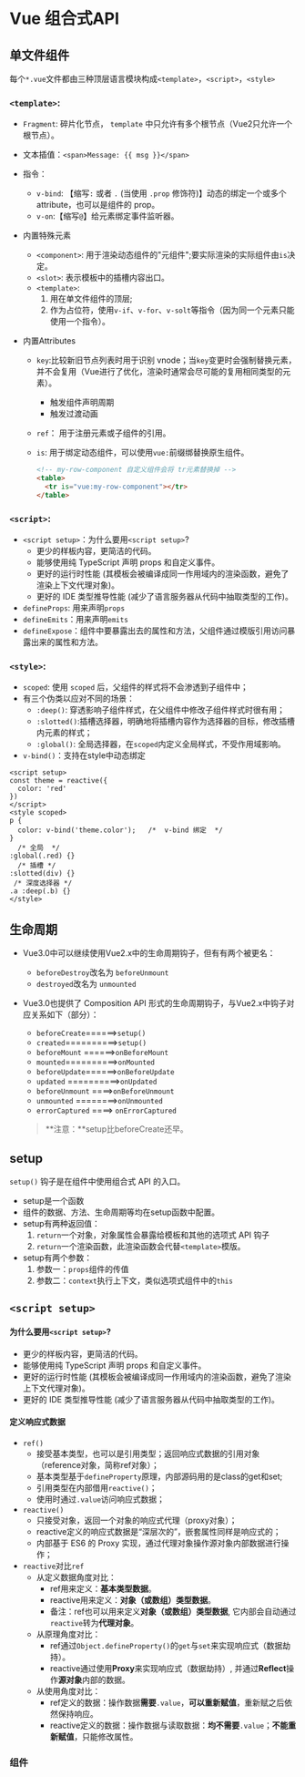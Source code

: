 # Vue 组合式API

## 单文件组件

每个`*.vue`文件都由三种顶层语言模块构成`<template>`，`<script>`，`<style>`

### `<template>`:

- `Fragment`: 碎片化节点， `template` 中只允许有多个根节点（Vue2只允许一个根节点）。

- 文本插值：`<span>Message: {{ msg }}</span>`

- 指令：

  - `v-bind`: 【缩写`:` 或者 `.` (当使用 `.prop` 修饰符)】动态的绑定一个或多个 attribute，也可以是组件的 prop。
  - `v-on`:【缩写`@`】给元素绑定事件监听器。

- 内置特殊元素

  - `<component>`: 用于渲染动态组件的"元组件";要实际渲染的实际组件由`is`决定。
  - `<slot>`: 表示模板中的插槽内容出口。
  - `<template>`: 
    1. 用在单文件组件的顶层;
    2. 作为占位符，使用`v-if`、`v-for`、`v-solt`等指令（因为同一个元素只能使用一个指令）。

- 内置Attributes

  - `key`:比较新旧节点列表时用于识别 vnode；当`key`变更时会强制替换元素，并不会复用（Vue进行了优化，渲染时通常会尽可能的复用相同类型的元素）。

    - 触发组件声明周期
    - 触发过渡动画

  - `ref`： 用于注册元素或子组件的引用。

  - `is`:  用于绑定动态组件，可以使用`vue:`前缀绑替换原生组件。

    ```html
    <!-- my-row-component 自定义组件会将 tr元素替换掉 -->
    <table>
      <tr is="vue:my-row-component"></tr>
    </table>
    ```

### `<script>`:

- `<script setup>`：为什么要用`<script setup>`?
  - 更少的样板内容，更简洁的代码。
  - 能够使用纯 TypeScript 声明 props 和自定义事件。
  - 更好的运行时性能 (其模板会被编译成同一作用域内的渲染函数，避免了渲染上下文代理对象)。
  - 更好的 IDE 类型推导性能 (减少了语言服务器从代码中抽取类型的工作)。
- `defineProps`: 用来声明`props`
- `defineEmits`：用来声明`emits`
- `defineExpose`：组件中要暴露出去的属性和方法，父组件通过模版引用访问暴露出来的属性和方法。

### `<style>`:

- `scoped`: 使用 `scoped` 后，父组件的样式将不会渗透到子组件中；
- 有三个伪类以应对不同的场景：
  - `:deep()`: 穿透影响子组件样式，在父组件中修改子组件样式时很有用；
  - `:slotted()`:插槽选择器，明确地将插槽内容作为选择器的目标，修改插槽内元素的样式；
  - `:global()`: 全局选择器，在`scoped`内定义全局样式，不受作用域影响。
- `v-bind()`：支持在style中动态绑定

```vue
<script setup>
const theme = reactive({
  color: 'red'
})
</script>
<style scoped>
p {
  color: v-bind('theme.color');   /*  v-bind 绑定  */
}
  /* 全局  */
:global(.red) {}
  /* 插槽 */
:slotted(div) {}
 /* 深度选择器 */
.a :deep(.b) {}
</style>
```

## 生命周期

- Vue3.0中可以继续使用Vue2.x中的生命周期钩子，但有有两个被更名：
  - `beforeDestroy`改名为 `beforeUnmount`
  - `destroyed`改名为 `unmounted`
  
- Vue3.0也提供了 Composition API 形式的生命周期钩子，与Vue2.x中钩子对应关系如下（部分）：
  - `beforeCreate`======>`setup()`
  - `created`==========>`setup()`
  - `beforeMount` ======>`onBeforeMount`
  - `mounted`==========>`onMounted`
  - `beforeUpdate`======>`onBeforeUpdate`
  - `updated` ==========>`onUpdated`
  - `beforeUnmount` ====>`onBeforeUnmount`
  - `unmounted` ========>`onUnmounted`
  - `errorCaptured` ====> `onErrorCaptured`
  
  > **注意：**setup比beforeCreate还早。

## setup

`setup()` 钩子是在组件中使用组合式 API 的入口。

- setup是一个函数
- 组件的数据、方法、生命周期等均在setup函数中配置。
- setup有两种返回值：
  1. `return`一个对象，对象属性会暴露给模板和其他的选项式 API 钩子
  2. `return`一个渲染函数，此渲染函数会代替`<template>`模版。
- setup有两个参数：
  1. 参数一：`props`组件的传值
  2. 参数二：`context`执行上下文，类似选项式组件中的`this`

## `<script setup>`

#### 为什么要用`<script setup>`?

- 更少的样板内容，更简洁的代码。
- 能够使用纯 TypeScript 声明 props 和自定义事件。
- 更好的运行时性能 (其模板会被编译成同一作用域内的渲染函数，避免了渲染上下文代理对象)。
- 更好的 IDE 类型推导性能 (减少了语言服务器从代码中抽取类型的工作)。

#### 定义响应式数据

- `ref()`
  - 接受基本类型，也可以是引用类型；返回响应式数据的引用对象（reference对象，简称ref对象）；
  - 基本类型基于`defineProperty`原理，内部源码用的是class的get和set;
  - 引用类型在内部借用`reactive()`；
  - 使用时通过`.value`访问响应式数据；
- `reactive()`
  - 只接受对象，返回一个对象的响应式代理（proxy对象）；
  - reactive定义的响应式数据是“深层次的”，嵌套属性同样是响应式的；
  - 内部基于 ES6 的 Proxy 实现，通过代理对象操作源对象内部数据进行操作；
- `reactive`对比`ref`
  - 从定义数据角度对比：
    - ref用来定义：**基本类型数据**。
    - reactive用来定义：**对象（或数组）类型数据**。
    - 备注：ref也可以用来定义**对象（或数组）类型数据**, 它内部会自动通过`reactive`转为**代理对象**。
  - 从原理角度对比：
    - ref通过`Object.defineProperty()`的`get`与`set`来实现响应式（数据劫持）。
    - reactive通过使用**Proxy**来实现响应式（数据劫持）, 并通过**Reflect**操作**源对象**内部的数据。
  - 从使用角度对比：
    - ref定义的数据：操作数据**需要**`.value`，**可以重新赋值**，重新赋之后依然保持响应。
    - reactive定义的数据：操作数据与读取数据：**均不需要**`.value`；**不能重新赋值**，只能修改属性。


### 组件



